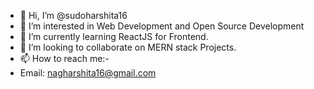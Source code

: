 - 👋 Hi, I’m @sudoharshita16
- 👀 I’m interested in Web Development and Open Source Development
- 🌱 I’m currently learning ReactJS for Frontend. 
- 💞️ I’m looking to collaborate on MERN stack Projects. 
- 📫 How to reach me:-
- Email: nagharshita16@gmail.com

<!---
sudoharshita16/sudoharshita16 is a ✨ special ✨ repository because its `README.md` (this file) appears on your GitHub profile.
You can click the Preview link to take a look at your changes.
--->
